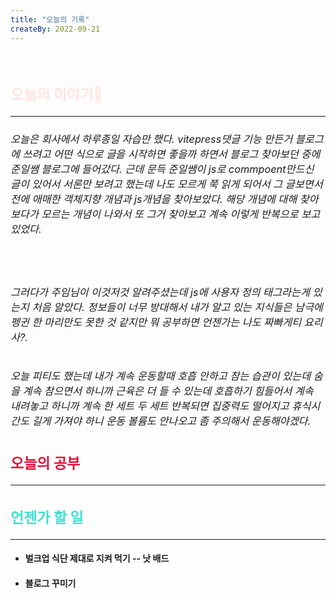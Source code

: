 ```yaml
---
title: "오늘의 기록"
createBy: 2022-09-21
---
```



<br>

<h2 style="font-size:23px; color:#ffe4e1 ">오늘의 이야기🧧</h2>

--- 

<h6  style="font-size:16.3px;  ">
오늘은 회사에서 하루종일 자습만 했다. vitepress댓글 기능 만든거 블로그에 쓰려고 어떤 식으로 글을 시작하면 좋을까 하면서 블로그 찾아보던 중에 준일쌤 블로그에 들어갔다. 근데 문득 준일쌤이 js로 commpoent만드신 글이 있어서 서론만 보려고 했는데 나도 모르게 쭉 읽게 되어서 그 글보면서 전에 애매한 객체지향 개념과 js개념을 찾아보았다. 해당 개념에 대해 찾아보다가 모르는 개념이 나와서 또 그거 찾아보고 계속 이렇게 반복으로 보고 있었다. 
</h6>
<br>
<h6  style="font-size:16.3px;  ">
그러다가 주임님이 이것저것 알려주셨는데 js에 사용자 정의 태그라는게 있는지 처음 알았다. 정보들이 너무 방대해서 내가 알고 있는 지식들은 남극에 펭귄 한 마리만도 못한 것 같지만 뭐 공부하면 언젠가는 나도 짜빠게티 요리사?. 
</h6>
<h6  style="font-size:16.3px;  ">
오늘 피티도 했는데 내가 계속 운동할때 호흡 안하고 참는 습관이 있는데 숨을 계속 참으면서 하니까 근육은 더 들 수 있는데 호흡하기 힘들어서 계속 내려놓고 하니까 계속 한 세트 두 세트 반복되면 집중력도 떨어지고 휴식시간도 길게 가져야 하니 운동 볼륨도 안나오고 좀 주의해서 운동해야겠다.
</h6>

<h2 style="font-size:23px; color:#dc143c ">오늘의 공부</h2>

---

#### 
#### 
#### 



<h2 style="font-size:23px; color:#40e0d0">언젠가 할 일</h2>

---
- #### 벌크업 식단 제대로 지켜 먹기 -- 낫 배드
- #### 블로그 꾸미기


